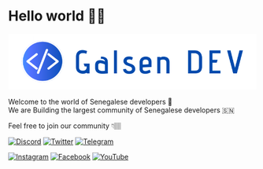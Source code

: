 # Hello world 👋🏽

![HEADER](profile/header.png)

Welcome to the world of Senegalese developers 🚀  
We are Building the largest community of Senegalese developers 🇸🇳

Feel free to join our community 👇🏽

[![Discord](https://img.shields.io/badge/Discord-7289DA?style=for-the-badge&logo=discord&logoColor=white)](https://discord.gg/CKZcKqf) [![Twitter](https://img.shields.io/badge/Twitter-1DA1F2?style=for-the-badge&logo=twitter&logoColor=white)](https://twitter.com/galsendev221) [![Telegram](https://img.shields.io/badge/Telegram-2CA5E0?style=for-the-badge&logo=telegram&logoColor=white)](https://t.me/galsendev221)

[![Instagram](https://img.shields.io/badge/Instagram-E4405F?style=for-the-badge&logo=instagram&logoColor=white)](https://www.instagram.com/galsendev221) [![Facebook](https://img.shields.io/badge/Facebook-1877F2?style=for-the-badge&logo=facebook&logoColor=white)](https://web.facebook.com/galsendev221) [![YouTube](https://img.shields.io/badge/YouTube-FF0000?style=for-the-badge&logo=youtube&logoColor=white)](https://www.youtube.com/channel/UCw0TqM96VksbRMgcafdUVSQ)

